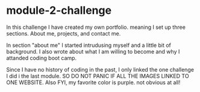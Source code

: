 # module-2-challenge
In this challenge I have created my own portfolio. meaning I set up three sections. About me, projects, and contact me.

In section "about me" I started intrudusing myself and a little bit of background. I also wrote about what I am willing to become and why I attanded coding boot camp.

Since I have no history of coding in the past, I only linked the one challenge I did i the last module. SO DO NOT PANIC IF ALL THE IMAGES LINKED TO ONE WEBSITE.
Also FYI, my favorite color is purple. not obvious at all!